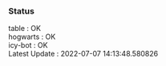 ### Status


table : OK  
hogwarts : OK  
icy-bot : OK  
Latest Update : 2022-07-07 14:13:48.580826
